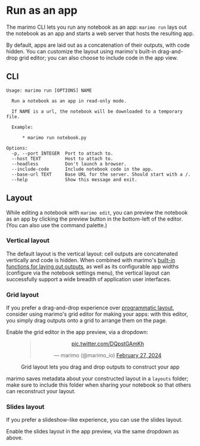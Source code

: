 # Run as an app

The marimo CLI lets you run any notebook as an app: `marimo run` lays out
the notebook as an app and starts a web server that hosts the resulting app.

By default, apps are laid out as a concatenation of their outputs, with
code hidden. You can customize the layout using marimo's built-in drag-and-drop
grid editor; you can also choose to include code in the app view.

## CLI

```
Usage: marimo run [OPTIONS] NAME

  Run a notebook as an app in read-only mode.

  If NAME is a url, the notebook will be downloaded to a temporary file.

  Example:

      * marimo run notebook.py

Options:
  -p, --port INTEGER  Port to attach to.
  --host TEXT         Host to attach to.
  --headless          Don't launch a browser.
  --include-code      Include notebook code in the app.
  --base-url TEXT     Base URL for the server. Should start with a /.
  --help              Show this message and exit.
```

## Layout

While editing a notebook with `marimo edit`, you can preview the notebook
as an app by clicking the preview button in the bottom-left of the editor.
(You can also use the command palette.)

### Vertical layout

The default layout is the vertical layout: cell outputs are concatenated
vertically and code is hidden. When combined with marimo's [built-in functions
for laying out outputs](../api/layouts/index.md), as well as its configurable
app widths (configure via the notebook settings menu), the vertical layout can
successfully support a wide breadth of application user interfaces.

### Grid layout

If you prefer a drag-and-drop experience over
[programmatic layout](../api/layouts/index.md), consider using marimo's grid
editor for making your apps: with this editor, you simply drag outputs onto a
grid to arrange them on the page.

Enable the grid editor in the app preview, via a dropdown:

<div align="center">
  <figure>
    <blockquote class="twitter-tweet" data-media-max-width="560">
      <p lang="en" dir="ltr">
        <a href="https://t.co/DQpstGAmKh">pic.twitter.com/DQpstGAmKh</a>
      </p>&mdash; marimo (@marimo_io)
      <a href="https://twitter.com/marimo_io/status/1762595771504116221?ref_src=twsrc%5Etfw">February 27, 2024</a>
    </blockquote>
    <script async src="https://platform.twitter.com/widgets.js" charset="utf-8"></script>
  </figure>
  <figcaption>Grid layout lets you drag and drop outputs to construct your app</figcaption>
</div>

marimo saves metadata about your constructed layout in a `layouts` folder;
make sure to include this folder when sharing your notebook so that others
can reconstruct your layout.

### Slides layout

If you prefer a slideshow-like experience, you can use the slides layout.

Enable the slides layout in the app preview, via the same dropdown as above.
